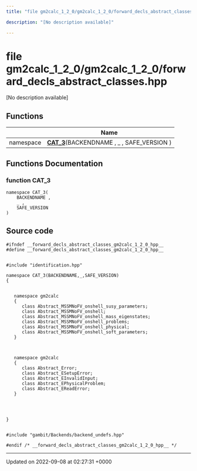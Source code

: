 ```yaml
---
title: "file gm2calc_1_2_0/gm2calc_1_2_0/forward_decls_abstract_classes.hpp"

description: "[No description available]"

---
```


# file gm2calc_1_2_0/gm2calc_1_2_0/forward_decls_abstract_classes.hpp

[No description available]

## Functions

|                | Name           |
| -------------- | -------------- |
| namespace | **[CAT_3](/documentation/code/files/gm2calc__1__2__0_2forward__decls__abstract__classes_8hpp/#function-cat-3)**(BACKENDNAME , _ , SAFE_VERSION ) |


## Functions Documentation

### function CAT_3

```
namespace CAT_3(
    BACKENDNAME ,
    _ ,
    SAFE_VERSION 
)
```




## Source code

```
#ifndef __forward_decls_abstract_classes_gm2calc_1_2_0_hpp__
#define __forward_decls_abstract_classes_gm2calc_1_2_0_hpp__


#include "identification.hpp"

namespace CAT_3(BACKENDNAME,_,SAFE_VERSION)
{
   
   
   namespace gm2calc
   {
      class Abstract_MSSMNoFV_onshell_susy_parameters;
      class Abstract_MSSMNoFV_onshell;
      class Abstract_MSSMNoFV_onshell_mass_eigenstates;
      class Abstract_MSSMNoFV_onshell_problems;
      class Abstract_MSSMNoFV_onshell_physical;
      class Abstract_MSSMNoFV_onshell_soft_parameters;
   }
   
   
   
   namespace gm2calc
   {
      class Abstract_Error;
      class Abstract_ESetupError;
      class Abstract_EInvalidInput;
      class Abstract_EPhysicalProblem;
      class Abstract_EReadError;
   }
   
   
   
   
}


#include "gambit/Backends/backend_undefs.hpp"

#endif /* __forward_decls_abstract_classes_gm2calc_1_2_0_hpp__ */
```


-------------------------------

Updated on 2022-09-08 at 02:27:31 +0000
